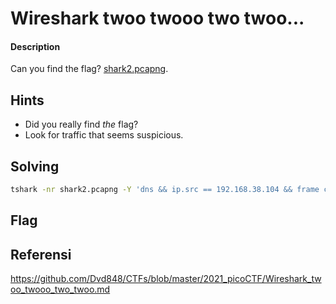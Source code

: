 # Wireshark twoo twooo two twoo...
#### Description

Can you find the flag? [shark2.pcapng](https://mercury.picoctf.net/static/a7b4ce62a4f4313a6e5b0b03b97be953/shark2.pcapng).
## Hints
- Did you really find _the_ flag?
- Look for traffic that seems suspicious.
## Solving
```sh
tshark -nr shark2.pcapng -Y 'dns && ip.src == 192.168.38.104 && frame contains "local" && ip.dst==18.217.1.57' | awk '{ print $12 }' | awk -F. '{ print $1 }' | tr -d "\n"|base64 -d
```
## Flag

## Referensi
https://github.com/Dvd848/CTFs/blob/master/2021_picoCTF/Wireshark_twoo_twooo_two_twoo.md